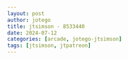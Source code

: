 ```yaml
---
layout: post
author: jotego
title: jtsimson - 8533440
date: 2024-07-12
categories: [arcade, jotego-jtsimson]
tags: [jtsimson, jtpatreon]
---
```


